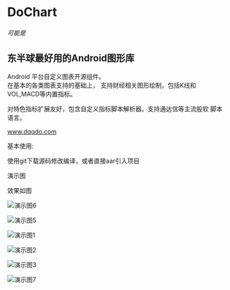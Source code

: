 # DoChart

###### 可能是
## 东半球最好用的Android图形库


Android 平台自定义图表开源组件。  
在基本的各类图表支持的基础上， 支持财经相关图形绘制，包括K线和VOL,MACD等内置指标。

对特色指标扩展友好，包含自定义指标脚本解析器。支持通达信等主流股软 脚本语言。

www.dqqdo.com

基本使用:

使用git下载源码修改编译，或者直接aar引入项目


演示图

效果如图

![演示图6](https://github.com/zmobs/DoChart/blob/master/image/6.gif)

![演示图5](https://github.com/zmobs/DoChart/blob/master/image/5.gif)

![演示图1](https://github.com/zmobs/DoChart/blob/master/image/scale.gif) 

![演示图2](https://github.com/zmobs/DoChart/blob/master/image/2.gif) 

![演示图3](https://github.com/zmobs/DoChart/blob/master/image/7.gif)

![演示图7](https://github.com/zmobs/DoChart/blob/master/image/vol.gif)


